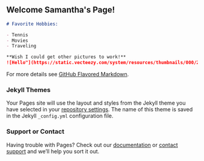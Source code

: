 ## Welcome Samantha's Page!


```markdown
# Favorite Hobbies:

- Tennis
- Movies
- Traveling

**Wish I could get other pictures to work!**
![Hello"](https://static.vecteezy.com/system/resources/thumbnails/000/224/242/small/hello-retro-typography.jpg)
```

For more details see [GitHub Flavored Markdown](https://guides.github.com/features/mastering-markdown/).

### Jekyll Themes

Your Pages site will use the layout and styles from the Jekyll theme you have selected in your [repository settings](https://github.com/samfarmer1/samfarmer1.github.io/settings). The name of this theme is saved in the Jekyll `_config.yml` configuration file.

### Support or Contact

Having trouble with Pages? Check out our [documentation](https://docs.github.com/categories/github-pages-basics/) or [contact support](https://github.com/contact) and we’ll help you sort it out.
